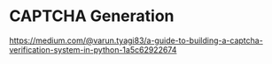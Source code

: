 # CAPTCHA Generation
https://medium.com/@varun.tyagi83/a-guide-to-building-a-captcha-verification-system-in-python-1a5c62922674
